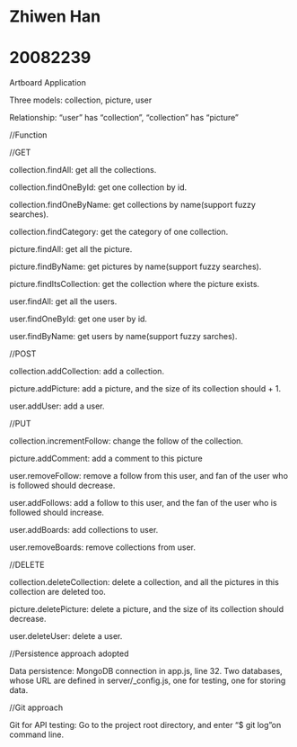 # Zhiwen Han 
# 20082239
Artboard Application

Three models: collection, picture, user

Relationship: “user” has “collection”, “collection” has “picture”

//Function

//GET

collection.findAll: get all the collections.

collection.findOneById: get one collection by id.

collection.findOneByName: get collections by name(support fuzzy searches).

collection.findCategory: get the category of one collection.

picture.findAll: get all the picture.

picture.findByName: get pictures by name(support fuzzy searches).

picture.findItsCollection: get the collection where the picture exists.

user.findAll: get all the users.

user.findOneById: get one user by id.

user.findByName: get users by name(support fuzzy sarches).

//POST

collection.addCollection: add a collection.

picture.addPicture: add a picture, and the size of its collection should + 1.

user.addUser: add a user.

//PUT

collection.incrementFollow: change the follow of the collection.

picture.addComment: add a comment to this picture

user.removeFollow: remove a follow from this user, and fan of the user who is followed should decrease.

user.addFollows: add a follow to this user, and the fan of the user who is followed should increase.

user.addBoards: add collections to user.

user.removeBoards: remove collections from user.

//DELETE

collection.deleteCollection: delete a collection, and all the pictures in this collection are deleted too.

picture.deletePicture: delete a picture, and the size of its collection should decrease.

user.deleteUser: delete a user.

//Persistence approach adopted

Data persistence: MongoDB connection in app.js, line 32. Two databases, whose URL are defined in server/_config.js, one for testing, one for storing data.

//Git approach

Git for API testing: Go to the project root directory, and enter “$ git log”on command line.



